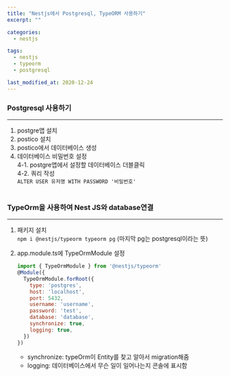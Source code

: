 ```yaml
---
title: "Nestjs에서 Postgresql, TypeORM 사용하기"
excerpt: ""

categories:
  - nestjs

tags:
  - nestjs
  - typeorm
  - postgresql

last_modified_at: 2020-12-24
---
```


### Postgresql 사용하기

---

1. postgre앱 설치
2. postico 설치
3. postico에서 데이터베이스 생성
4. 데이터베이스 비밀번호 설정  
   4-1. postgre앱에서 설정할 데이터베이스 더블클릭  
   4-2. 쿼리 작성  
   `ALTER USER 유저명 WITH PASSWORD '비밀번호'`
   <br><br>

### TypeOrm을 사용하여 Nest JS와 database연결

---

1. 패키지 설치  
   `npm i @nestjs/typeorm typeorm pg`
   (마지막 pg는 postgresql이라는 뜻)

2. app.module.ts에 TypeOrmModule 설정

   ```javascript
   import { TypeOrmModule } from '@nestjs/typeorm'
   @Module({
     TypeOrmModule.forRoot({
       type: 'postgres',
       host: 'localhost',
       port: 5432,
       username: 'username',
       password: 'test',
       database: 'database',
       synchronize: true,
       logging: true,
     })
   })
   ```

   - synchronize: typeOrm이 Entity를 찾고 알아서 migration해줌
   - logging: 데이터베이스에서 무슨 일이 일어나는지 콘솔에 표시함
